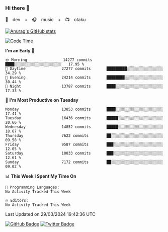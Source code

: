 ### Hi there 👋

🚀　dev　+　🎧　music　+　📺　otaku


[![Anurag's GitHub stats](https://github-readme-stats.vercel.app/api?username=koheitasaka&count_private=true&show_icons=true&theme=monokai)](https://github.com/koheitasaka/github-readme-stats)

<!--START_SECTION:waka-->
![Code Time](http://img.shields.io/badge/Code%20Time-1%2C161%20hrs%2023%20mins-blue)

**I'm an Early 🐤** 

```text
🌞 Morning                14277 commits       ████░░░░░░░░░░░░░░░░░░░░░   17.95 % 
🌆 Daytime                27277 commits       █████████░░░░░░░░░░░░░░░░   34.29 % 
🌃 Evening                24214 commits       ████████░░░░░░░░░░░░░░░░░   30.44 % 
🌙 Night                  13787 commits       ████░░░░░░░░░░░░░░░░░░░░░   17.33 % 
```
📅 **I'm Most Productive on Tuesday** 

```text
Monday                   13853 commits       ████░░░░░░░░░░░░░░░░░░░░░   17.41 % 
Tuesday                  16436 commits       █████░░░░░░░░░░░░░░░░░░░░   20.66 % 
Wednesday                14852 commits       █████░░░░░░░░░░░░░░░░░░░░   18.67 % 
Thursday                 7622 commits        ██░░░░░░░░░░░░░░░░░░░░░░░   09.58 % 
Friday                   9587 commits        ███░░░░░░░░░░░░░░░░░░░░░░   12.05 % 
Saturday                 10033 commits       ███░░░░░░░░░░░░░░░░░░░░░░   12.61 % 
Sunday                   7172 commits        ██░░░░░░░░░░░░░░░░░░░░░░░   09.02 % 
```


📊 **This Week I Spent My Time On** 

```text
💬 Programming Languages: 
No Activity Tracked This Week

🔥 Editors: 
No Activity Tracked This Week
```


 Last Updated on 29/03/2024 19:42:36 UTC
<!--END_SECTION:waka-->

[![GitHub Badge](https://img.shields.io/badge/GitHub-100000?style=for-the-badge&logo=github&logoColor=white)](https://github.com/koheitasaka)
[![Twitter Badge](https://img.shields.io/badge/Twitter-1DA1F2?style=for-the-badge&logo=twitter&logoColor=white)](https://twitter.com/sleep_asleep_)
